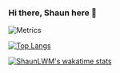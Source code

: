### Hi there, Shaun here 👋

![Metrics](https://metrics.lecoq.io/ShaunLWM?template=classic&activity=1&languages=1&introduction=1&languages.limit=8&languages.threshold=0%25&languages.colors=github&languages.sections=most-used&languages.indepth=false&languages.analysis.timeout=15&languages.categories=markup%2C%20programming&languages.recent.categories=markup%2C%20programming&languages.recent.load=300&languages.recent.days=14&activity.limit=5&activity.load=300&activity.days=14&activity.visibility=all&activity.timestamps=false&activity.filter=all&introduction.title=true&config.timezone=Asia%2FSingapore)

[![Top Langs](https://github-readme-stats.vercel.app/api/top-langs/?username=ShaunLWM&layout=compact)](#)

[![ShaunLWM's wakatime stats](https://github-readme-stats.vercel.app/api/wakatime?username=ShaunLWM&layout=compact)](#)
